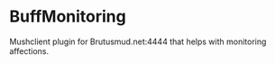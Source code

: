 BuffMonitoring
==============

Mushclient plugin for Brutusmud.net:4444 that helps with monitoring affections.
